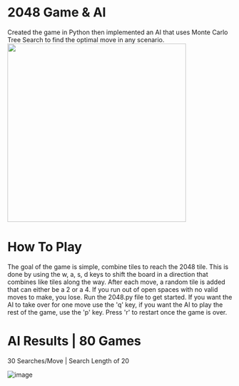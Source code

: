 # 2048 Game & AI
Created the game in Python then implemented an AI that uses Monte Carlo Tree Search to find the optimal move in any scenario.
<img src="https://github.com/chase-compton/2048/assets/97754029/9409cab1-27a1-4d82-bbcc-e142886c070f" width="400">


# How To Play
The goal of the game is simple, combine tiles to reach the 2048 tile. This is done by using the w, a, s, d keys to shift the board in a direction that combines like tiles along the way. After each move, a random tile is added that can either be a 2 or a 4. 
If you run out of open spaces with no valid moves to make, you lose. Run the 2048.py file to get started. If you want the AI to take over for one move use the 'q' key, if you want the AI to play the rest of the game, use the 'p' key.
Press 'r' to restart once the game is over. 

# AI Results | 80 Games
30 Searches/Move | Search Length of 20

![image](https://github.com/chase-compton/2048/assets/97754029/3273b147-3684-45ca-a848-b09aedb61706)



